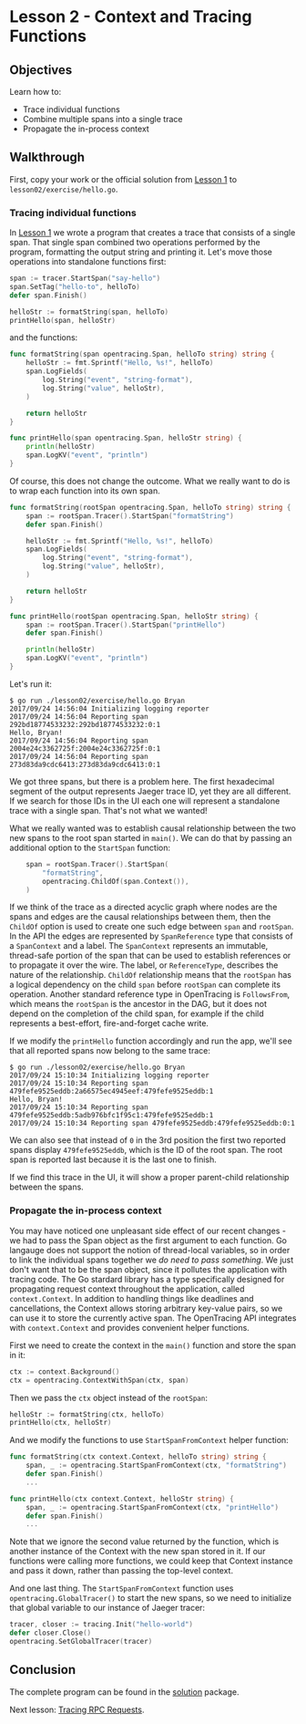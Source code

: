 # Lesson 2 - Context and Tracing Functions

## Objectives

Learn how to:

* Trace individual functions
* Combine multiple spans into a single trace
* Propagate the in-process context

## Walkthrough

First, copy your work or the official solution from [Lesson 1](../lesson01) to `lesson02/exercise/hello.go`.

### Tracing individual functions

In [Lesson 1](../lesson01) we wrote a program that creates a trace that consists of a single span.
That single span combined two operations performed by the program, formatting the output string
and printing it. Let's move those operations into standalone functions first:

```go
span := tracer.StartSpan("say-hello")
span.SetTag("hello-to", helloTo)
defer span.Finish()

helloStr := formatString(span, helloTo)
printHello(span, helloStr)
```

and the functions:

```go
func formatString(span opentracing.Span, helloTo string) string {
    helloStr := fmt.Sprintf("Hello, %s!", helloTo)
    span.LogFields(
        log.String("event", "string-format"),
        log.String("value", helloStr),
    )

    return helloStr
}

func printHello(span opentracing.Span, helloStr string) {
    println(helloStr)
    span.LogKV("event", "println")
}
```

Of course, this does not change the outcome. What we really want to do is to wrap each function into its own span.

```go
func formatString(rootSpan opentracing.Span, helloTo string) string {
    span := rootSpan.Tracer().StartSpan("formatString")
    defer span.Finish()

    helloStr := fmt.Sprintf("Hello, %s!", helloTo)
    span.LogFields(
        log.String("event", "string-format"),
        log.String("value", helloStr),
    )

    return helloStr
}

func printHello(rootSpan opentracing.Span, helloStr string) {
    span := rootSpan.Tracer().StartSpan("printHello")
    defer span.Finish()

    println(helloStr)
    span.LogKV("event", "println")
}
```

Let's run it:

```
$ go run ./lesson02/exercise/hello.go Bryan
2017/09/24 14:56:04 Initializing logging reporter
2017/09/24 14:56:04 Reporting span 292bd18774533232:292bd18774533232:0:1
Hello, Bryan!
2017/09/24 14:56:04 Reporting span 2004e24c3362725f:2004e24c3362725f:0:1
2017/09/24 14:56:04 Reporting span 273d83da9cdc6413:273d83da9cdc6413:0:1
```

We got three spans, but there is a problem here. The first hexadecimal segment of the output represents
Jaeger trace ID, yet they are all different. If we search for those IDs in the UI each one will represent
a standalone trace with a single span. That's not what we wanted!

What we really wanted was to establish causal relationship between the two new spans to the root
span started in `main()`. We can do that by passing an additional option to the `StartSpan`
function:

```go
    span = rootSpan.Tracer().StartSpan(
        "formatString",
        opentracing.ChildOf(span.Context()),
    )
```

If we think of the trace as a directed acyclic graph where nodes are the spans and edges are
the causal relationships between them, then the `ChildOf` option is used to create one such
edge between `span` and `rootSpan`. In the API the edges are represented by `SpanReference` type
that consists of a `SpanContext` and a label. The `SpanContext` represents an immutable, thread-safe
portion of the span that can be used to establish references or to propagate it over the wire.
The label, or `ReferenceType`, describes the nature of the relationship. `ChildOf` relationship
means that the `rootSpan` has a logical dependency on the child `span` before `rootSpan` can
complete its operation. Another standard reference type in OpenTracing is `FollowsFrom`, which
means the `rootSpan` is the ancestor in the DAG, but it does not depend on the completion of the
child span, for example if the child represents a best-effort, fire-and-forget cache write.

If we modify the `printHello` function accordingly and run the app, we'll see that all reported
spans now belong to the same trace:

```
$ go run ./lesson02/exercise/hello.go Bryan
2017/09/24 15:10:34 Initializing logging reporter
2017/09/24 15:10:34 Reporting span 479fefe9525eddb:2a66575ec4945eef:479fefe9525eddb:1
Hello, Bryan!
2017/09/24 15:10:34 Reporting span 479fefe9525eddb:5adb976bfc1f95c1:479fefe9525eddb:1
2017/09/24 15:10:34 Reporting span 479fefe9525eddb:479fefe9525eddb:0:1
```

We can also see that instead of `0` in the 3rd position the first two reported spans display
`479fefe9525eddb`, which is the ID of the root span. The root span is reported last because
it is the last one to finish.

If we find this trace in the UI, it will show a proper parent-child relationship between the spans.

### Propagate the in-process context

You may have noticed one unpleasant side effect of our recent changes - we had to pass the Span object
as the first argument to each function. Go langauge does not support the notion of thread-local variables,
so in order to link the individual spans together we _do need to pass something_. We just don't want that
to be the span object, since it pollutes the application with tracing code. The Go stardard library has
a type specifically designed for propagating request context throughout the application, called
`context.Context`. In addition to handling things like deadlines and cancellations, the Context
allows storing arbitrary key-value pairs, so we can use it to store the currently active span.
The OpenTracing API integrates with `context.Context` and provides convenient helper functions.

First we need to create the context in the `main()` function and store the span in it:

```go
ctx := context.Background()
ctx = opentracing.ContextWithSpan(ctx, span)
```

Then we pass the `ctx` object instead of the `rootSpan`:

```go
helloStr := formatString(ctx, helloTo)
printHello(ctx, helloStr)
```

And we modify the functions to use `StartSpanFromContext` helper function:

```go
func formatString(ctx context.Context, helloTo string) string {
    span, _ := opentracing.StartSpanFromContext(ctx, "formatString")
    defer span.Finish()
    ...

func printHello(ctx context.Context, helloStr string) {
    span, _ := opentracing.StartSpanFromContext(ctx, "printHello")
    defer span.Finish()
    ...
```

Note that we ignore the second value returned by the function, which is another instance of the Context
with the new span stored in it. If our functions were calling more functions, we could keep that Context
instance and pass it down, rather than passing the top-level context.

And one last thing. The `StartSpanFromContext` function uses `opentracing.GlobalTracer()` to start the
new spans, so we need to initialize that global variable to our instance of Jaeger tracer:

```go
tracer, closer := tracing.Init("hello-world")
defer closer.Close()
opentracing.SetGlobalTracer(tracer)
```

## Conclusion

The complete program can be found in the [solution](./solution) package. 

Next lesson: [Tracing RPC Requests](../lesson03).
